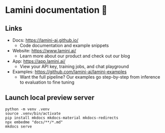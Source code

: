 # Lamini documentation 🦙

## Links

* Docs: https://lamini-ai.github.io/
  * Code documentation and example snippets
* Website: https://www.lamini.ai/
  * Learn more about our product and check out our blog
* App: https://app.lamini.ai/
  * View your API key, training jobs, and chat playground
* Examples: https://github.com/lamini-ai/lamini-examples
  * Want the full pipeline? Our examples go step-by-step from inference to evaluation to fine tuning

## Launch local preview server

```
python -m venv .venv
source .venv/bin/activate
pip install mkdocs mkdocs-material mkdocs-redirects
npx embedme "docs/**/*.md"
mkdocs serve
```
